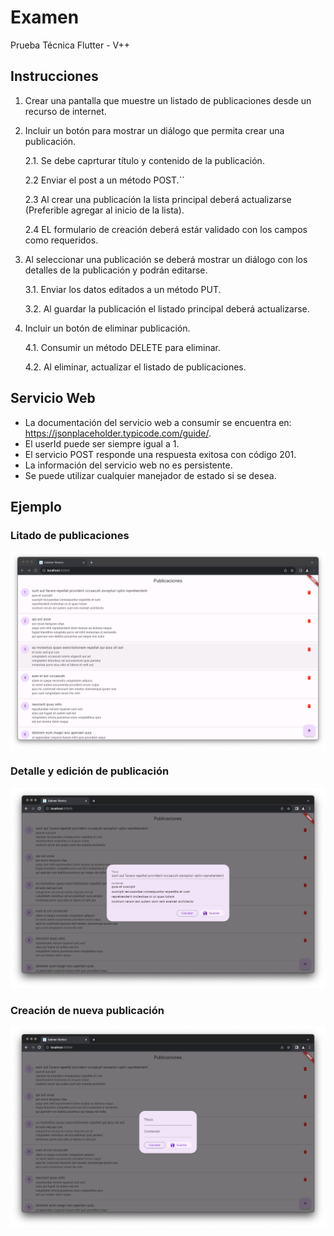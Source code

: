 # Examen

Prueba Técnica Flutter - V++

## Instrucciones

1. Crear una pantalla que muestre un listado de publicaciones desde un recurso de internet.
2. Incluir un botón para mostrar un diálogo que permita crear una publicación.

   2.1. Se debe caprturar título y contenido de la publicación.

   2.2 Enviar el post a un método POST.``


   2.3 Al crear una publicación la lista principal deberá actualizarse (Preferible agregar al inicio de la lista).

   2.4 EL formulario de creación deberá estár validado con los campos como requeridos.
4. Al seleccionar una publicación se deberá mostrar un diálogo con los detalles de la publicación y podrán editarse.

   3.1. Enviar los datos editados a un método PUT.

   3.2. Al guardar la publicación el listado principal deberá actualizarse.
6. Incluir un botón de eliminar publicación.

   4.1. Consumir un método DELETE para eliminar.

   4.2. Al eliminar, actualizar el listado de publicaciones.

## Servicio Web

- La documentación del servicio web a consumir se encuentra en: https://jsonplaceholder.typicode.com/guide/.
- El userId puede ser siempre igual a 1.
- El servicio POST responde una respuesta exitosa con código 201.
- La información del servicio web no es persistente.
- Se puede utilizar cualquier manejador de estado si se desea.

## Ejemplo

### Litado de publicaciones

![Sample](./images/sample_0.png)

### Detalle y edición de publicación

![Sample](./images/sample_1.png)

### Creación de nueva publicación

![Sample](./images/sample_2.png)


